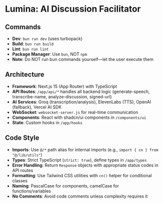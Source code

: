 # Lumina: AI Discussion Facilitator

## Commands
- **Dev**: `bun run dev` (uses turbopack)
- **Build**: `bun run build`
- **Lint**: `bun run lint`
- **Package Manager**: Use `bun`, NOT `npm`
- **Note**: Do NOT run bun commands yourself—let the user execute them

## Architecture
- **Framework**: Next.js 15 (App Router) with TypeScript
- **API Routes**: `/app/api/*` handles all backend logic (generate-speech, transcribe-name, analyze-discussion, signed-url)
- **AI Services**: Groq (transcription/analysis), ElevenLabs (TTS), OpenAI (fallback), Vercel AI SDK
- **WebSocket**: `websocket-server.js` for real-time communication
- **Components**: React with shadcn/ui components in `/components/ui`
- **State**: Custom hooks in `/app/hooks`

## Code Style
- **Imports**: Use `@/*` path alias for internal imports (e.g., `import { cn } from "@/lib/utils"`)
- **Types**: Strict TypeScript (`strict: true`), define types in `/app/types`
- **Error Handling**: Return `Response` objects with appropriate status codes in API routes
- **Formatting**: Use Tailwind CSS utilities with `cn()` helper for conditional classes
- **Naming**: PascalCase for components, camelCase for functions/variables
- **No Comments**: Avoid code comments unless complexity requires it
